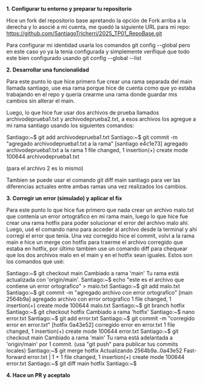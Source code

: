 **1. Configurar tu entorno y preparar tu repositorio**

Hice un fork del repositorio base apretando la opción de Fork arriba a la derecha y lo asocié a mi cuenta, me  quedó la siguiente URL para mi repo: https://github.com/SantiagoTricherri/2025_TP01_RepoBase.git

Para configurar mi identidad usaría los comandos git config --global pero en este caso yo ya la tenía configurada y simplemente verifiqué que todo este bien configurado usando git config --global --list

**2. Desarrollar una funcionalidad**

Para este punto lo que hice primero fue crear una rama separada del main llamada santiago, use esa rama porque hice de cuenta como que yo estaba trabajando en el repo y quería crearme una rama donde guardar mis cambios sin alterar el main.

Luego, lo que hice fue usar dos archivos de prueba llamados archivodeprueba1.txt y archivodeprueba2.txt, a esos archivos los agregue a mi rama santiago usando los siguientes comandos:

Santiago:~$ git add archivodeprueba1.txt
Santiago:~$ git commit -m "agregado archivodeprueba1.txt a la rama"
[santiago e4c1e73] agregado archivodeprueba1.txt a la rama
 1 file changed, 1 insertion(+)
 create mode 100644 archivodeprueba1.txt

(para el archivo 2 es lo mismo)

Tambien se puede usar el comando git diff main santiago para ver las diferencias actuales entre ambas ramas una vez realizados los cambios.


**3. Corregir un error (simulado) y aplicar el fix**

Para este punto lo que hice fue primero que nada crear un archivo malo.txt que contenía un error ortográfico en mi rama main, luego lo que hice fue crear una rama hotfix para poder solucionar el error del archivo malo ahí. Luego, usé el comando nano para acceder al archivo desde la terminal y ahí corregí el error que tenía. Una vez corregido hice el commit, volví a la rama main e hice un merge con hotfix para traerme el archivo corregido que estaba en hotfix, por último tambien use un comando diff para chequear que los dos archivos malo en el main y en el hotfix sean iguales. Estos son los comandos que usé:

Santiago:~$ git checkout main
Cambiado a rama 'main'
Tu rama está actualizada con 'origin/main'.
Santiago:~$ echo "este es el archivo que contiene un error ortografico" > malo.txt
Santiago:~$ git add malo.txt
Santiago:~$ git commit -m "agregado archivo con error ortografico"
[main 2564b9a] agregado archivo con error ortografico
 1 file changed, 1 insertion(+)
 create mode 100644 malo.txt
Santiago:~$ git branch hotfix
Santiago:~$ git checkout hotfix
Cambiado a rama 'hotfix'
Santiago:~$ nano error.txt
Santiago:~$ git add error.txt
Santiago:~$ git commit -m "corregido error en error.txt"
[hotfix 0a43e52] corregido error en error.txt
 1 file changed, 1 insertion(+)
 create mode 100644 error.txt
Santiago:~$ git checkout main
Cambiado a rama 'main'
Tu rama está adelantada a 'origin/main' por 1 commit.
  (usa "git push" para publicar tus commits locales)
Santiago:~$ git merge hotfix
Actualizando 2564b9a..0a43e52
Fast-forward
 error.txt | 1 +
 1 file changed, 1 insertion(+)
 create mode 100644 error.txt
Santiago:~$ git diff main hotfix
Santiago:~$

**4. Hace un PR y aceptalo**




